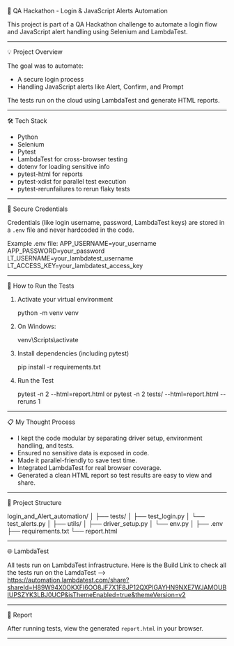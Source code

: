 🚀 QA Hackathon - Login & JavaScript Alerts Automation

This project is part of a QA Hackathon challenge to automate a login flow and JavaScript alert handling using Selenium and LambdaTest.

------------------------------------------------------------
💡 Project Overview

The goal was to automate:
- A secure login process
- Handling JavaScript alerts like Alert, Confirm, and Prompt

The tests run on the cloud using LambdaTest and generate HTML reports.

------------------------------------------------------------
🛠️ Tech Stack

- Python
- Selenium
- Pytest
- LambdaTest for cross-browser testing
- dotenv for loading sensitive info
- pytest-html for reports
- pytest-xdist for parallel test execution
- pytest-rerunfailures to rerun flaky tests

------------------------------------------------------------
🔐 Secure Credentials

Credentials (like login username, password, LambdaTest keys) are stored in a `.env` file and never hardcoded in the code.

Example .env file:
APP_USERNAME=your_username
APP_PASSWORD=your_password
LT_USERNAME=your_lambdatest_username
LT_ACCESS_KEY=your_lambdatest_access_key

------------------------------------------------------------
🧪 How to Run the Tests

1. Activate your virtual environment

    python -m venv venv

2. On Windows:

    venv\Scripts\activate

3.  Install dependencies (including pytest)

    pip install -r requirements.txt

4. Run the Test

    pytest -n 2 --html=report.html 
           or 
    pytest -n 2 tests/ --html=report.html --reruns 1

------------------------------------------------------------
📋 My Thought Process

- I kept the code modular by separating driver setup, environment handling, and tests.
- Ensured no sensitive data is exposed in code.
- Made it parallel-friendly to save test time.
- Integrated LambdaTest for real browser coverage.
- Generated a clean HTML report so test results are easy to view and share.

------------------------------------------------------------
📂 Project Structure

login_and_Alert_automation/
│
├── tests/
│   ├── test_login.py
│   └── test_alerts.py
│
├── utils/
│   ├── driver_setup.py
│   └── env.py
│
├── .env
├── requirements.txt
└── report.html

------------------------------------------------------------
🌐 LambdaTest

All tests run on LambdaTest infrastructure.
Here is the Build Link to check all the tests run on the LamdaTest -->
https://automation.lambdatest.com/share?shareId=H89W94X0OKXFI6OO8JF7X1F8JP12QXPIGAYHN9NXE7WJAMOUBIUPSZYK3LBJ0UCP&isThemeEnabled=true&themeVersion=v2

------------------------------------------------------------
📸 Report

After running tests, view the generated `report.html` in your browser.

------------------------------------------------------------
